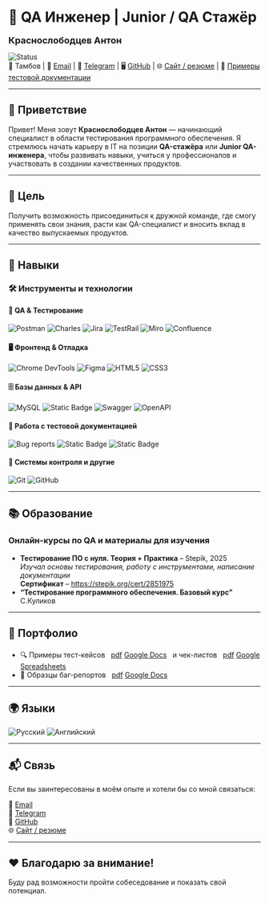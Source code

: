 # 🧪 QA Инженер | Junior / QA Стажёр  
<span style="font-size: 18px;">**Краснослободцев Антон**</span>  

![Status](https://img.shields.io/badge/status-ищу_работу-brightgreen)   
📍 Тамбов | 📧 [Email](mailto:rabbit2027@gmail.com) | 💬 [Telegram](http://t.me/Gillenormand) | 🖥️ [GitHub](https://github.com/gillenormand) | 🌐 [Сайт / резюме](https://gillenormand.github.io/antonCV/) | 📄 [Примеры тестовой документации](#examples)  

---

## 👋 Приветствие

Привет! Меня зовут **Краснослободцев Антон** — начинающий специалист в области тестирования программного обеспечения. Я стремлюсь начать карьеру в IT на позиции **QA-стажёра** или **Junior QA-инженера**, чтобы развивать навыки, учиться у профессионалов и участвовать в создании качественных продуктов.

---

## 🎯 Цель

Получить возможность присоединиться к дружной команде, где смогу применять свои знания, расти как QA-специалист и вносить вклад в качество выпускаемых продуктов.

---

## 💼 Навыки

### 🛠 Инструменты и технологии

#### 🔧 QA & Тестирование  
![Postman](https://img.shields.io/badge/postman-%23FF6231.svg?style=flat-square&logo=postman&logoColor=white)  ![Charles](https://img.shields.io/badge/charles-5C4E4D.svg?style=flat-square&logo=none) ![Jira](https://img.shields.io/badge/jira-%230052CC.svg?style=flat-square&logo=jira&logoColor=white)  ![TestRail](https://img.shields.io/badge/testrail-009FB7.svg?style=flat-square&logo=none)  ![Miro](https://img.shields.io/badge/miro-%23FF3B20.svg?style=flat-square&logo=miro&logoColor=white)  ![Confluence](https://img.shields.io/badge/confluence-%230052CC.svg?style=flat-square&logo=confluence&logoColor=white)

#### 🖥️ Фронтенд & Отладка   
![Chrome DevTools](https://img.shields.io/badge/devtools-%231A73E8.svg?style=flat-square&logo=googlechrome&logoColor=white)  ![Figma](https://img.shields.io/badge/figma-%23F24E1E.svg?style=flat-square&logo=figma&logoColor=white)  ![HTML5](https://img.shields.io/badge/html5-%23E34F26.svg?style=flat-square&logo=html5&logoColor=white)  ![CSS3](https://img.shields.io/badge/css3-%231572B6.svg?style=flat-square&logo=css3&logoColor=white)

#### 🗄️ Базы данных & API   
![MySQL](https://img.shields.io/badge/mysql-%234479A1.svg?style=flat-square&logo=mysql&logoColor=white) ![Static Badge](https://img.shields.io/badge/Dbeaver-%232563eb?style=flat&logo=dbeaver&logoColor=%23382923)
 ![Swagger](https://img.shields.io/badge/swagger-%2385EA2D.svg?style=flat-square&logo=swagger&logoColor=black)  ![OpenAPI](https://img.shields.io/badge/OpenAPI-%23F7DF00.svg?style=flat-square&logo=swagger&logoColor=black)

#### 📄 Работа с тестовой документацией
![Bug reports](https://img.shields.io/badge/%D0%91%D0%B0%D0%B3--%D1%80%D0%B5%D0%BF%D0%BE%D1%80%D1%82%D1%8B-white?style=flat&logo=openbugbounty&logoColor=%234285F4&labelColor=black)  ![Static Badge](https://img.shields.io/badge/%D0%A7%D0%B5%D0%BA--%D0%BB%D0%B8%D1%81%D1%82%D1%8B-white?style=flat&logo=googledocs&logoColor=%234285F4&labelColor=black)  ![Static Badge](https://img.shields.io/badge/%D0%A2%D0%B5%D1%81%D1%82_%D0%BA%D0%B5%D0%B9%D1%81%D1%8B-white?style=flat&logo=googledocs&logoColor=blue&labelColor=black)  

#### 🧠 Системы контроля и другие   
![Git](https://img.shields.io/badge/git-%23F05032.svg?style=flat-square&logo=git&logoColor=white)  ![GitHub](https://img.shields.io/badge/github-%23121011.svg?style=flat-square&logo=github&logoColor=white) 

---

## 📚 Образование 

### Онлайн-курсы по QA и материалы для изучения
- **Тестирование ПО с нуля. Теория + Практика** – Stepik, 2025  
  *Изучал основы тестирования, работу с инструментами, написание документации*  
**Сертификат** – https://stepik.org/cert/2851975
- **“Тестирование программного обеспечения. Базовый курс”** С.Куликов

---

## <p id="examples">🧾 Портфолио</p>  

- 🔍 Примеры тест-кейсов ‎ ‎ [pdf](https://drive.google.com/file/d/188H4hgOIltzG_d2aE_r7S4Q7yvEwmIxv/view?usp=sharing)‎ ‎ ‎ [Google Docs](https://docs.google.com/document/d/10Exm17jfyhH3gLBUTk7IzrVQiCE2ND-B0b-C17sSu-k/edit?usp=sharing) ‎ ‎ и чек-листов ‎ ‎ [pdf](https://drive.google.com/file/d/1Bj_mqCgYOvKgp0wsfcqfCtn1fcQLDMWa/view?usp=drive_link) ‎ ‎ [Google Spreadsheets](https://docs.google.com/spreadsheets/d/1EBjDXpDcZ65wQ8J7iCmCo0Cyum-fNIR2jrjiuqf5lfw/edit?usp=drive_link)  
- 🐛 Образцы баг-репортов ‎ ‎ [pdf](https://drive.google.com/file/d/1OWD8bjL7NwxUXI5mZQZrEJX0MBSnk-JG/view?usp=sharing) ‎ ‎ [Google Docs](https://docs.google.com/document/d/1GEwqgLMfCMn5gRGfF7ecXvG2Ngw4XFk51SPTiL8bltk/edit?usp=sharing)  
<!--- 📡 [HTTP-запросы в Postman](#)
- 📁 [Проекты / задания по тестированию](#)-->

---

## 🌍 Языки

![Русский](https://img.shields.io/badge/Russian-Родной-green?style=flat-square) ![Английский](https://img.shields.io/badge/English-A2--B1-blue?style=flat-square)

---

## 📬 Связь 

Если вы заинтересованы в моём опыте и хотели бы со мной связаться:

📧 [Email](mailto:rabbit2027@gmail.com)  
📱 [Telegram](http://t.me/Gillenormand)   
📁 [GitHub](https://github.com/gillenormand)   
🌐 [Сайт / резюме](https://gillenormand.github.io/antonCV/)

---

## ❤️ Благодарю за внимание!

Буду рад возможности пройти собеседование и показать свой потенциал.
